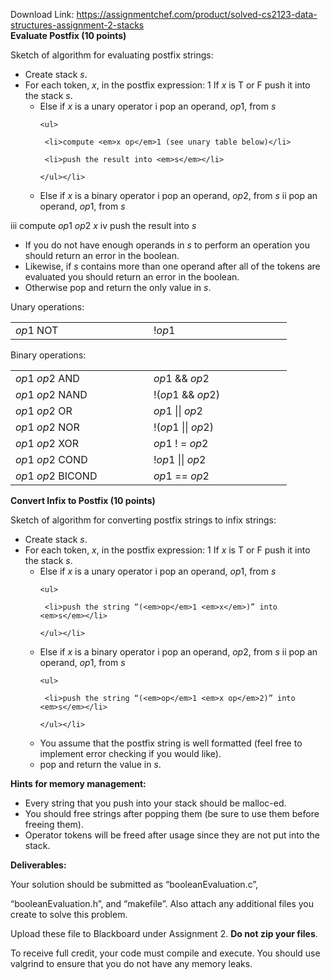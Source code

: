 Download Link: https://assignmentchef.com/product/solved-cs2123-data-structures-assignment-2-stacks
<br>
<strong style="font-family: -apple-system, BlinkMacSystemFont, 'Segoe UI', Roboto, Oxygen-Sans, Ubuntu, Cantarell, 'Helvetica Neue', sans-serif;">Evaluate Postfix (10 points)</strong>

Sketch of algorithm for evaluating postfix strings:

<ul>

 <li>Create stack <em>s</em>.</li>

 <li>For each token, <em>x</em>, in the postfix expression: 1 If <em>x </em>is T or F push it into the stack <em>s</em>.

  <ul>

   <li>Else if <em>x </em>is a unary operator i pop an operand, <em>op</em>1, from <em>s</em>

    <ul>

     <li>compute <em>x op</em>1 (see unary table below)</li>

     <li>push the result into <em>s</em></li>

    </ul></li>

   <li>Else if <em>x </em>is a binary operator i pop an operand, <em>op</em>2, from <em>s </em>ii pop an operand, <em>op</em>1, from <em>s</em></li>

  </ul></li>

</ul>

iii compute <em>op</em>1 <em>op</em>2 <em>x </em>iv push the result into <em>s</em>

<ul>

 <li>If you do not have enough operands in <em>s </em>to perform an operation you should return an error in the boolean.</li>

 <li>Likewise, if <em>s </em>contains more than one operand after all of the tokens are evaluated you should return an error in the boolean.</li>

 <li>Otherwise pop and return the only value in <em>s</em>.</li>

</ul>

Unary operations:

<table width="410">

 <tbody>

  <tr>

   <td width="205"><em>op</em>1 NOT</td>

   <td width="205">!<em>op</em>1</td>

  </tr>

 </tbody>

</table>

Binary operations:

<table width="410">

 <tbody>

  <tr>

   <td width="205"><em>op</em>1 <em>op</em>2 AND</td>

   <td width="205"><em>op</em>1 &amp;&amp; <em>op</em>2</td>

  </tr>

  <tr>

   <td width="205"><em>op</em>1 <em>op</em>2 NAND</td>

   <td width="205">!(<em>op</em>1 &amp;&amp; <em>op</em>2)</td>

  </tr>

  <tr>

   <td width="205"><em>op</em>1 <em>op</em>2 OR</td>

   <td width="205"><em>op</em>1 || <em>op</em>2</td>

  </tr>

  <tr>

   <td width="205"><em>op</em>1 <em>op</em>2 NOR</td>

   <td width="205">!(<em>op</em>1 || <em>op</em>2)</td>

  </tr>

  <tr>

   <td width="205"><em>op</em>1 <em>op</em>2 XOR</td>

   <td width="205"><em>op</em>1 ! = <em>op</em>2</td>

  </tr>

  <tr>

   <td width="205"><em>op</em>1 <em>op</em>2 COND</td>

   <td width="205">!<em>op</em>1 || <em>op</em>2</td>

  </tr>

  <tr>

   <td width="205"><em>op</em>1 <em>op</em>2 BICOND</td>

   <td width="205"><em>op</em>1 == <em>op</em>2</td>

  </tr>

 </tbody>

</table>

<strong>Convert Infix to Postfix (10 points)</strong>

Sketch of algorithm for converting postfix strings to infix strings:

<ul>

 <li>Create stack <em>s</em>.</li>

 <li>For each token, <em>x</em>, in the postfix expression: 1 If <em>x </em>is T or F push it into the stack <em>s</em>.

  <ul>

   <li>Else if <em>x </em>is a unary operator i pop an operand, <em>op</em>1, from <em>s</em>

    <ul>

     <li>push the string “(<em>op</em>1 <em>x</em>)” into <em>s</em></li>

    </ul></li>

   <li>Else if <em>x </em>is a binary operator i pop an operand, <em>op</em>2, from <em>s </em>ii pop an operand, <em>op</em>1, from <em>s</em>

    <ul>

     <li>push the string “(<em>op</em>1 <em>x op</em>2)” into <em>s</em></li>

    </ul></li>

   <li>You assume that the postfix string is well formatted (feel free to implement error checking if you would like).</li>

   <li>pop and return the value in <em>s</em>.</li>

  </ul></li>

</ul>

<strong>Hints for memory management:</strong>

<ul>

 <li>Every string that you push into your stack should be malloc-ed.</li>

 <li>You should free strings after popping them (be sure to use them before freeing them).</li>

 <li>Operator tokens will be freed after usage since they are not put into the stack.</li>

</ul>

<strong>Deliverables:</strong>

Your solution should be submitted as “booleanEvaluation.c”,

“booleanEvaluation.h”, and “makefile”. Also attach any additional files you create to solve this problem.

Upload these file to Blackboard under Assignment 2. <strong>Do not zip your files</strong>.

To receive full credit, your code must compile and execute. You should use valgrind to ensure that you do not have any memory leaks.


